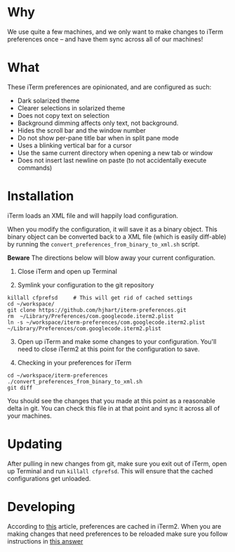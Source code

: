 # Why

We use quite a few machines, and we only want to make changes to iTerm preferences once – and have them sync across all of our machines!

# What

These iTerm preferences are opinionated, and are configured as such:

* Dark solarized theme
* Clearer selections in solarized theme
* Does not copy text on selection
* Background dimming affects only text, not background. 
* Hides the scroll bar and the window number
* Do not show per-pane title bar when in split pane mode
* Uses a blinking vertical bar for a cursor
* Use the same current directory when opening a new tab or window
* Does not insert last newline on paste (to not accidentally execute commands)

# Installation

iTerm loads an XML file and will happily load configuration. 

When you modify the configuration, it will save it as a binary object. This binary object can be converted back to a XML file (which is easily diff-able) by running the `convert_preferences_from_binary_to_xml.sh` script.

**Beware** The directions below will blow away your current configuration.

1. Close iTerm and open up Terminal

2. Symlink your configuration to the git repository

```
killall cfprefsd     # This will get rid of cached settings
cd ~/workspace/
git clone https://github.com/hjhart/iterm-preferences.git
rm  ~/Library/Preferences/com.googlecode.iterm2.plist
ln -s ~/workspace/iterm-preferences/com.googlecode.iterm2.plist ~/Library/Preferences/com.googlecode.iterm2.plist
```

3. Open up iTerm and make some changes to your configuration. You'll need to close iTerm2 at this point for the configuration to save.

4. Checking in your preferences for iTerm

```
cd ~/workspace/iterm-preferences
./convert_preferences_from_binary_to_xml.sh
git diff
```

You should see the changes that you made at this point as a reasonable delta in git. You can check this file in at that point and sync it across all of your machines.

# Updating

After pulling in new changes from git, make sure you exit out of iTerm, open up Terminal and run `killall cfprefsd`. This will ensure that the cached configurations get unloaded. 

# Developing

According to [this](http://apple.stackexchange.com/questions/111534/iterm2-doesnt-read-com-googlecode-iterm2-plist?answertab=active#tab-top) article, preferences are cached in iTerm2. When you are making changes that need preferences to be reloaded make sure you follow instructions in [this answer](http://apple.stackexchange.com/a/111559)
